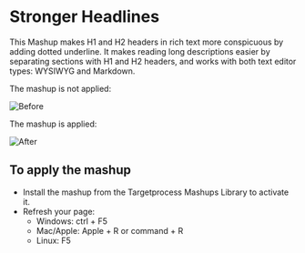 # Stronger Headlines

This Mashup makes H1 and H2 headers in rich text more conspicuous by adding dotted underline. It makes reading long descriptions easier by separating sections with H1 and H2 headers, and works with both text editor types: WYSIWYG and Markdown.

The mashup is not applied:

![Before](https://github.com/TargetProcess/TP3MashupLibrary/raw/master/Stronger%20Headlines/StrongerHeadlines-1.png)

The mashup is applied:

![After](https://github.com/TargetProcess/TP3MashupLibrary/raw/master/Stronger%20Headlines/StrongerHeadlines-2.png)


## To apply the mashup

* Install the mashup from the Targetprocess Mashups Library to activate it.
* Refresh your page:
	* Windows: ctrl + F5
	* Mac/Apple: Apple + R or command + R
	* Linux: F5
